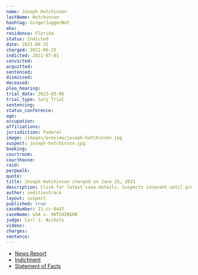 ```yaml
---
name: Joseph Hutchinson
lastName: Hutchinson
hashtag: GingerJuggerNot
aka:
residence: Florida
status: Indicted
date: 2021-06-25
charged: 2021-06-25
indicted: 2021-07-01
convicted:
acquitted:
sentenced:
dismissed:
deceased:
plea_hearing:
trial_date: 2023-03-06
trial_type: Jury Trial
sentencing:
status_conference:
age:
occupation:
affiliations:
jurisdiction: Federal
image: /images/preview/joseph-hutchinson.jpg
suspect: joseph-hutchinson.jpg
booking:
courtroom:
courthouse:
raid:
perpwalk:
quote:
title: Joseph Hutchinson charged on June 25, 2021
description: Click for latest case details. Suspects innocent until proven guilty.
author: seditiontrack
layout: suspect
published: true
caseNumber: 21-cr-0447
caseName: USA v. HUTCHINSON
judge: Carl J. Nichols
videos:
charges:
sentence:
---
```

- [News Report](https://twitter.com/MacFarlaneNews/status/1412898245353869319)
- [Indictment](https://www.justice.gov/usao-dc/case-multi-defendant/file/1410341/download)
- [Statement of Facts](https://www.justice.gov/usao-dc/case-multi-defendant/file/1410336/download)
